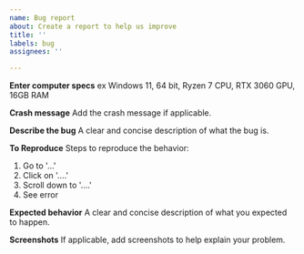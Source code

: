 ```yaml
---
name: Bug report
about: Create a report to help us improve
title: ''
labels: bug
assignees: ''

---
```


**Enter computer specs**
ex Windows 11, 64 bit, Ryzen 7 CPU, RTX 3060 GPU, 16GB RAM

**Crash message**
Add the crash message if applicable.

**Describe the bug**
A clear and concise description of what the bug is.

**To Reproduce**
Steps to reproduce the behavior:
1. Go to '...'
2. Click on '....'
3. Scroll down to '....'
4. See error

**Expected behavior**
A clear and concise description of what you expected to happen.

**Screenshots**
If applicable, add screenshots to help explain your problem.
